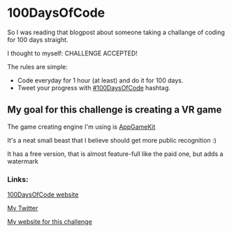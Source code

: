 # 100DaysOfCode
So I was reading that blogpost about someone taking a challange of coding for 100 days straight. 

I thought to myself: CHALLENGE ACCEPTED!

The rules are simple:
  - Code everyday for 1 hour (at least) and do it for 100 days.
  - Tweet your progress with [#100DaysOfCode](https://twitter.com/hashtag/100DaysOfCode) hashtag.

## My goal for this challenge is creating a VR game
The game creating engine I'm using is [AppGameKit](https://www.appgamekit.com/)

It's a neat small beast that I believe should get more public recognition :)

It has a free version, that is almost feature-full like the paid one, but adds a watermark


### Links:
[100DaysOfCode website](https://www.100daysofcode.com/)

[My Twitter](https://twitter.com/BarnowskiArtjom)

[My website for this challenge](https://void-false.github.io/)

